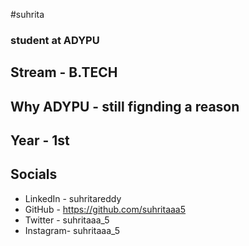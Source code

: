 #suhrita
### student at ADYPU

## Stream - B.TECH 
## Why ADYPU - still fignding a reason
## Year - 1st

## Socials
* LinkedIn - suhritareddy
* GitHub - https://github.com/suhritaaa5
* Twitter - suhritaaa_5
* Instagram- suhritaaa_5
